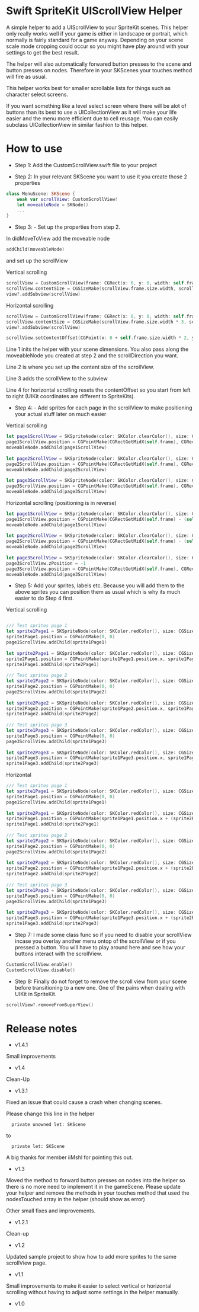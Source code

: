 # Swift SpriteKit UIScrollView Helper

A simple helper to add a UIScrollView to your SpriteKit scenes. 
This helper only really works well if your game is either in landscape or portrait, which normally is fairly standard for a game anyway.
Depending on your scene scale mode cropping could occur so you might have play around with your settings to get the best result.

The helper will also automatically forwared button presses to the scene and button presses on nodes. Therefore in your SKScenes your touches method will fire as usual.

This helper works best for smaller scrollable lists for things such as character select screens.

If you want something like a level select screen where there will be alot of buttons than its best to use a UICollectionView as it will make your life easier and the menu more efficient due to cell reusage. You can easily subclass UICollectionView in similar fashion to this helper.


# How to use

- Step 1: Add the CustomScrollView.swift file to your project

- Step 2: In your relevant SKScene you want to use it you create those 2 properties
 
```swift
class MenuScene: SKScene {
    weak var scrollView: CustomScrollView!
    let moveableNode = SKNode()
    ...
}
```

- Step 3: - Set up the properties from step 2.

In didMoveToView add the moveable node

```swift
addChild(moveableNode)
```

and set up the scrollView

Vertical scrolling
```swift
scrollView = CustomScrollView(frame: CGRect(x: 0, y: 0, width: self.frame.size.width, height: self.frame.size.height), moveableNode: moveableNode, scrollDirection: .vertical)
scrollView.contentSize = CGSizeMake(scrollView.frame.size.width, scrollView.frame.size.height * 3) // makes it 3 times the height
view?.addSubview(scrollView)
```

Horizontal scrolling
```swift
scrollView = CustomScrollView(frame: CGRect(x: 0, y: 0, width: self.frame.size.width, height: self.frame.size.height), moveableNode: moveableNode, scrollDirection: .horizontal)
scrollView.contentSize = CGSizeMake(scrollView.frame.size.width * 3, scrollView.frame.size.height) // * 3 makes it three times as wide
view?.addSubview(scrollView)

scrollView.setContentOffset(CGPoint(x: 0 + self.frame.size.width * 2, y: 0), animated: true)
```

Line 1 inits the helper with your scene dimensions. You also pass along the moveableNode you created at step 2 and the scrollDirection you want. 

Line 2 is where you set up the content size of the scrollView.

Line 3 adds the scrollView to the subview

Line 4 for horizontal scrolling resets the contentOffset so you start from left to right (UIKit coordinates are different to SpriteKits).

- Step 4: - Add sprites for each page in the scrollView to make positioning your actual stuff later on much easier

Vertical scrolling
```swift
let page1ScrollView = SKSpriteNode(color: SKColor.clearColor(), size: CGSizeMake(scrollView.frame.size.width, scrollView.frame.size.height))
page1ScrollView.position = CGPointMake(CGRectGetMidX(self.frame), CGRectGetMidY(self.frame))
moveableNode.addChild(page1ScrollView)
        
let page2ScrollView = SKSpriteNode(color: SKColor.clearColor(), size: CGSizeMake(scrollView.frame.size.width, scrollView.frame.size.height))
page2ScrollView.position = CGPointMake(CGRectGetMidX(self.frame), CGRectGetMidY(self.frame) - (self.frame.size.height))
moveableNode.addChild(page2ScrollView)
        
let page3ScrollView = SKSpriteNode(color: SKColor.clearColor(), size: CGSizeMake(scrollView.frame.size.width, scrollView.frame.size.height))
page3ScrollView.position = CGPointMake(CGRectGetMidX(self.frame), CGRectGetMidY(self.frame) - (self.frame.size.height * 2))
moveableNode.addChild(page3ScrollView)
```

Horizontal scrolling (positioning is in reverse)
```swift
let page1ScrollView = SKSpriteNode(color: SKColor.clearColor(), size: CGSizeMake(scrollView.frame.size.width, scrollView.frame.size.height))
page1ScrollView.position = CGPointMake(CGRectGetMidX(self.frame) - (self.frame.size.width * 2), CGRectGetMidY(self.frame))
moveableNode.addChild(page1ScrollView)
        
let page2ScrollView = SKSpriteNode(color: SKColor.clearColor(), size: CGSizeMake(scrollView.frame.size.width, scrollView.frame.size.height))
page2ScrollView.position = CGPointMake(CGRectGetMidX(self.frame) - (self.frame.size.width), CGRectGetMidY(self.frame))
moveableNode.addChild(page2ScrollView)
        
let page3ScrollView = SKSpriteNode(color: SKColor.clearColor(), size: CGSizeMake(scrollView.frame.size.width, scrollView.frame.size.height))
page3ScrollView.zPosition = -1
page3ScrollView.position = CGPointMake(CGRectGetMidX(self.frame), CGRectGetMidY(self.frame))
moveableNode.addChild(page3ScrollView)
```

- Step 5: Add your sprites, labels etc. Because you will add them to the above sprites you can position them as usual which is why its much easier to do Step 4 first.

Vertical scrolling
```swift

/// Test sprites page 1
let sprite1Page1 = SKSpriteNode(color: SKColor.redColor(), size: CGSize(width: 50, height: 50))
sprite1Page1.position = CGPointMake(0, 0)
page1ScrollView.addChild(sprite1Page1)
        
let sprite2Page1 = SKSpriteNode(color: SKColor.redColor(), size: CGSize(width: 50, height: 50))
sprite2Page1.position = CGPointMake(sprite1Page1.position.x, sprite1Page1.position.y - sprite2Page1.size.height * 1.5)
sprite1Page1.addChild(sprite2Page1)
        
/// Test sprites page 2
let sprite1Page2 = SKSpriteNode(color: SKColor.redColor(), size: CGSize(width: 50, height: 50))
sprite1Page2.position = CGPointMake(0, 0)
page2ScrollView.addChild(sprite1Page2)
        
let sprite2Page2 = SKSpriteNode(color: SKColor.redColor(), size: CGSize(width: 50, height: 50))
sprite2Page2.position = CGPointMake(sprite1Page2.position.x, sprite1Page2.position.y - (sprite2Page2.size.height * 1.5))
sprite1Page2.addChild(sprite2Page2)
        
/// Test sprites page 3
let sprite1Page3 = SKSpriteNode(color: SKColor.redColor(), size: CGSize(width: 50, height: 50))
sprite1Page3.position = CGPointMake(0, 0)
page3ScrollView.addChild(sprite1Page3)
        
let sprite2Page3 = SKSpriteNode(color: SKColor.redColor(), size: CGSize(width: 50, height: 50))
sprite2Page3.position = CGPointMake(sprite1Page3.position.x, sprite1Page3.position.y - (sprite2Page3.size.height * 1.5))
sprite1Page3.addChild(sprite2Page3)
```

Horizontal
```swift
/// Test sprites page 1
let sprite1Page1 = SKSpriteNode(color: SKColor.redColor(), size: CGSize(width: 50, height: 50))
sprite1Page1.position = CGPointMake(0, 0)
page1ScrollView.addChild(sprite1Page1)
        
let sprite2Page1 = SKSpriteNode(color: SKColor.redColor(), size: CGSize(width: 50, height: 50))
sprite2Page1.position = CGPointMake(sprite1Page1.position.x + (sprite2Page1.size.width * 1.5), sprite1Page1.position.y)
sprite1Page1.addChild(sprite2Page1)
        
/// Test sprites page 2
let sprite1Page2 = SKSpriteNode(color: SKColor.redColor(), size: CGSize(width: 50, height: 50))
sprite1Page2.position = CGPointMake(0, 0)
page2ScrollView.addChild(sprite1Page2)
        
let sprite2Page2 = SKSpriteNode(color: SKColor.redColor(), size: CGSize(width: 50, height: 50))
sprite2Page2.position = CGPointMake(sprite1Page2.position.x + (sprite2Page2.size.width * 1.5), sprite1Page2.position.y)
sprite1Page2.addChild(sprite2Page2)
        
/// Test sprites page 3
let sprite1Page3 = SKSpriteNode(color: SKColor.redColor(), size: CGSize(width: 50, height: 50))
sprite1Page3.position = CGPointMake(0, 0)
page3ScrollView.addChild(sprite1Page3)
        
let sprite2Page3 = SKSpriteNode(color: SKColor.redColor(), size: CGSize(width: 50, height: 50))
sprite2Page3.position = CGPointMake(sprite1Page3.position.x + (sprite2Page3.size.width * 1.5), sprite1Page3.position.y)
sprite1Page3.addChild(sprite2Page3)
```

- Step 7: I made some class func so if you need to disable your scrollView incase you overlay another menu ontop of the scrollView or if you pressed a button. You will have to play around here and see how your buttons interact with the scrollView.

```swift
CustomScrollView.enable()
CustomScrollView.disable()
```

- Step 8: Finally do not forget to remove the scroll view from your scene before transitioning to a new one. One of the pains when dealing with UIKit in SpriteKit.

```swift
scrollView?.removeFromSuperView()
```

# Release notes

- v1.4.1

Small improvements

- v1.4

Clean-Up

- v1.3.1

Fixed an issue that could cause a crash when changing scenes.

Please change this line in the helper

      private unowned let: SKScene

to

      private let: SKScene
      
A big thanks for member iiMshl for pointing this out.

- v1.3

Moved the method to forward button presses on nodes into the helper so there is no more need to implement it in the gameScene. Please update your helper and remove the methods in your touches method that used the nodesTouched array in the helper (should show as error)

Other small fixes and improvements.

- v1.2.1

Clean-up

- v1.2

Updated sample project to show how to add more sprites to the same scrollView page.

- v1.1

Small improvements to make it easier to select vertical or horizontal scrolling without having to adjust some settings in the helper manually.

- v1.0

